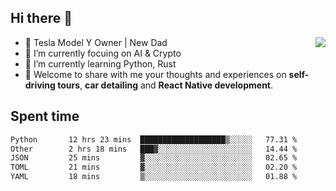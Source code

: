 ## Hi there 👋
<img align="right" src="https://github-readme-stats.vercel.app/api?username=ljunb&show_icons=true&icon_color=CE1D2D&text_color=718096&bg_color=00000000&hide_title=true&hide_border=true" />

- 🚗 Tesla Model Y Owner | New Dad
- 🔭 I’m currently focuing on AI & Crypto
- 🌱 I’m currently learning Python, Rust
- 💬 Welcome to share with me your thoughts and experiences on **self-driving tours**, **car detailing** and **React Native development**.




## Spent time
<!--START_SECTION:waka-->

```txt
Python       12 hrs 23 mins  ███████████████████▒░░░░░   77.31 %
Other        2 hrs 18 mins   ███▓░░░░░░░░░░░░░░░░░░░░░   14.44 %
JSON         25 mins         ▓░░░░░░░░░░░░░░░░░░░░░░░░   02.65 %
TOML         21 mins         ▓░░░░░░░░░░░░░░░░░░░░░░░░   02.20 %
YAML         18 mins         ▒░░░░░░░░░░░░░░░░░░░░░░░░   01.88 %
```

<!--END_SECTION:waka-->
